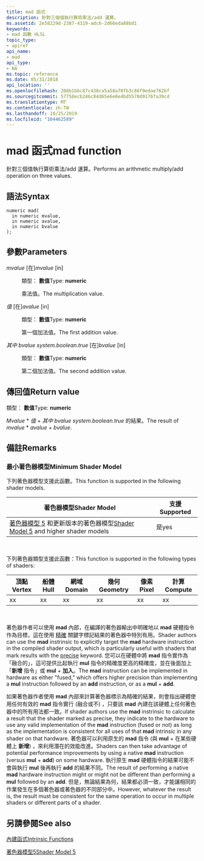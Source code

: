 ```yaml
---
title: mad 函式
description: 針對三個值執行算術乘法/add 運算。
ms.assetid: 2e58229d-2387-4319-adc6-2d66eda88bd1
keywords:
- mad 函數 HLSL
topic_type:
- apiref
api_name:
- mad
api_type:
- NA
ms.topic: reference
ms.date: 05/31/2018
api_location: ''
ms.openlocfilehash: 208b1bbc87c430ca5a58a70fb3c86f9edae762bf
ms.sourcegitcommit: 57758ecb246c84d65e6e0e4bd5570d9176fa39cd
ms.translationtype: MT
ms.contentlocale: zh-TW
ms.lasthandoff: 10/25/2019
ms.locfileid: "104462589"
---
```

# <a name="mad-function"></a><span data-ttu-id="da922-104">mad 函式</span><span class="sxs-lookup"><span data-stu-id="da922-104">mad function</span></span>

<span data-ttu-id="da922-105">針對三個值執行算術乘法/add 運算。</span><span class="sxs-lookup"><span data-stu-id="da922-105">Performs an arithmetic multiply/add operation on three values.</span></span>

## <a name="syntax"></a><span data-ttu-id="da922-106">語法</span><span class="sxs-lookup"><span data-stu-id="da922-106">Syntax</span></span>

``` syntax
numeric mad(
  in numeric mvalue,
  in numeric avalue,
  in numeric bvalue
);
```

## <a name="parameters"></a><span data-ttu-id="da922-107">參數</span><span class="sxs-lookup"><span data-stu-id="da922-107">Parameters</span></span>

<dl> <dt>

<span data-ttu-id="da922-108">*mvalue* \[在\]</span><span class="sxs-lookup"><span data-stu-id="da922-108">*mvalue* \[in\]</span></span>
</dt> <dd>

<span data-ttu-id="da922-109">類型： **數值**</span><span class="sxs-lookup"><span data-stu-id="da922-109">Type: **numeric**</span></span>

<span data-ttu-id="da922-110">乘法值。</span><span class="sxs-lookup"><span data-stu-id="da922-110">The multiplication value.</span></span>

</dd> <dt>

<span data-ttu-id="da922-111">*值* \[在\]</span><span class="sxs-lookup"><span data-stu-id="da922-111">*avalue* \[in\]</span></span>
</dt> <dd>

<span data-ttu-id="da922-112">類型： **數值**</span><span class="sxs-lookup"><span data-stu-id="da922-112">Type: **numeric**</span></span>

<span data-ttu-id="da922-113">第一個加法值。</span><span class="sxs-lookup"><span data-stu-id="da922-113">The first addition value.</span></span>

</dd> <dt>

<span data-ttu-id="da922-114">*其中 bvalue system.boolean.true* \[在\]</span><span class="sxs-lookup"><span data-stu-id="da922-114">*bvalue* \[in\]</span></span>
</dt> <dd>

<span data-ttu-id="da922-115">類型： **數值**</span><span class="sxs-lookup"><span data-stu-id="da922-115">Type: **numeric**</span></span>

<span data-ttu-id="da922-116">第二個加法值。</span><span class="sxs-lookup"><span data-stu-id="da922-116">The second addition value.</span></span>

</dd> </dl>

## <a name="return-value"></a><span data-ttu-id="da922-117">傳回值</span><span class="sxs-lookup"><span data-stu-id="da922-117">Return value</span></span>

<span data-ttu-id="da922-118">類型： **數值**</span><span class="sxs-lookup"><span data-stu-id="da922-118">Type: **numeric**</span></span>

<span data-ttu-id="da922-119">*Mvalue* \* *值*  +  *其中 bvalue system.boolean.true* 的結果。</span><span class="sxs-lookup"><span data-stu-id="da922-119">The result of *mvalue* \* *avalue* + *bvalue*.</span></span>

## <a name="remarks"></a><span data-ttu-id="da922-120">備註</span><span class="sxs-lookup"><span data-stu-id="da922-120">Remarks</span></span>

### <a name="minimum-shader-model"></a><span data-ttu-id="da922-121">最小著色器模型</span><span class="sxs-lookup"><span data-stu-id="da922-121">Minimum Shader Model</span></span>

<span data-ttu-id="da922-122">下列著色器模型支援此函數。</span><span class="sxs-lookup"><span data-stu-id="da922-122">This function is supported in the following shader models.</span></span>



| <span data-ttu-id="da922-123">著色器模型</span><span class="sxs-lookup"><span data-stu-id="da922-123">Shader Model</span></span>                                                                | <span data-ttu-id="da922-124">支援</span><span class="sxs-lookup"><span data-stu-id="da922-124">Supported</span></span> |
|-----------------------------------------------------------------------------|-----------|
| <span data-ttu-id="da922-125">[著色器模型 5](d3d11-graphics-reference-sm5.md) 和更新版本的著色器模型</span><span class="sxs-lookup"><span data-stu-id="da922-125">[Shader Model 5](d3d11-graphics-reference-sm5.md) and higher shader models</span></span> | <span data-ttu-id="da922-126">是</span><span class="sxs-lookup"><span data-stu-id="da922-126">yes</span></span>       |



 

<span data-ttu-id="da922-127">下列著色器類型支援此函數：</span><span class="sxs-lookup"><span data-stu-id="da922-127">This function is supported in the following types of shaders:</span></span>



| <span data-ttu-id="da922-128">頂點</span><span class="sxs-lookup"><span data-stu-id="da922-128">Vertex</span></span> | <span data-ttu-id="da922-129">船體</span><span class="sxs-lookup"><span data-stu-id="da922-129">Hull</span></span> | <span data-ttu-id="da922-130">網域</span><span class="sxs-lookup"><span data-stu-id="da922-130">Domain</span></span> | <span data-ttu-id="da922-131">幾何</span><span class="sxs-lookup"><span data-stu-id="da922-131">Geometry</span></span> | <span data-ttu-id="da922-132">像素</span><span class="sxs-lookup"><span data-stu-id="da922-132">Pixel</span></span> | <span data-ttu-id="da922-133">計算</span><span class="sxs-lookup"><span data-stu-id="da922-133">Compute</span></span> |
|--------|------|--------|----------|-------|---------|
| <span data-ttu-id="da922-134">x</span><span class="sxs-lookup"><span data-stu-id="da922-134">x</span></span>      | <span data-ttu-id="da922-135">x</span><span class="sxs-lookup"><span data-stu-id="da922-135">x</span></span>    | <span data-ttu-id="da922-136">x</span><span class="sxs-lookup"><span data-stu-id="da922-136">x</span></span>      | <span data-ttu-id="da922-137">x</span><span class="sxs-lookup"><span data-stu-id="da922-137">x</span></span>        | <span data-ttu-id="da922-138">x</span><span class="sxs-lookup"><span data-stu-id="da922-138">x</span></span>     | <span data-ttu-id="da922-139">x</span><span class="sxs-lookup"><span data-stu-id="da922-139">x</span></span>       |



 

<span data-ttu-id="da922-140">著色器作者可以使用 **mad** 內部，在編譯的著色器輸出中明確地以 **mad** 硬體指令作為目標，這在使用 [精確](dx-graphics-hlsl-appendix-keywords.md) 關鍵字標記結果的著色器中特別有用。</span><span class="sxs-lookup"><span data-stu-id="da922-140">Shader authors can use the **mad** instrinsic to explicitly target the **mad** hardware instruction in the compiled shader output, which is particularly useful with shaders that mark results with the [precise](dx-graphics-hlsl-appendix-keywords.md) keyword.</span></span> <span data-ttu-id="da922-141">您可以在硬體中將 **mad** 指令實作為「融合的」，這可提供比起執行 **mul** 指令的精確度更高的精確度，並在後面加上「**新增** 指令」或 **mul**  +  **加入**。</span><span class="sxs-lookup"><span data-stu-id="da922-141">The **mad** instruction can be implemented in hardware as either "fused," which offers higher precision than implementing a **mul** instruction followed by an **add** instruction, or as a **mul** + **add**.</span></span>

<span data-ttu-id="da922-142">如果著色器作者使用 **mad** 內部來計算著色器標示為精確的結果，則會指出硬體使用任何有效的 **mad** 指令實行 (融合或不) ，只要該 **mad** 內建在該硬體上任何著色器中的所有用法都一致。</span><span class="sxs-lookup"><span data-stu-id="da922-142">If shader authors use the **mad** instrinsic to calculate a result that the shader marked as precise, they indicate to the hardware to use any valid implementation of the **mad** instruction (fused or not) as long as the implementation is consistent for all uses of that **mad** intrinsic in any shader on that hardware.</span></span> <span data-ttu-id="da922-143">著色器可以利用原生的 **mad** 指令 (與 **mul**  +  在某些硬體上 **新增**) ，來利用潛在的效能改進。</span><span class="sxs-lookup"><span data-stu-id="da922-143">Shaders can then take advantage of potential performance improvements by using a native **mad** instruction (versus **mul** + **add**) on some hardware.</span></span> <span data-ttu-id="da922-144">執行原生 **mad** 硬體指令的結果可能不會與執行 **mul** 後再執行 **add** 的結果不同。</span><span class="sxs-lookup"><span data-stu-id="da922-144">The result of performing a native **mad** hardware instruction might or might not be different than performing a **mul** followed by an **add**.</span></span> <span data-ttu-id="da922-145">但是，無論結果為何，結果都必須一致，才能讓相同的作業發生在多個著色器或著色器的不同部分中。</span><span class="sxs-lookup"><span data-stu-id="da922-145">However, whatever the result is, the result must be consistent for the same operation to occur in multiple shaders or different parts of a shader.</span></span>

## <a name="see-also"></a><span data-ttu-id="da922-146">另請參閱</span><span class="sxs-lookup"><span data-stu-id="da922-146">See also</span></span>

<dl> <dt>

[<span data-ttu-id="da922-147">內建函式</span><span class="sxs-lookup"><span data-stu-id="da922-147">Intrinsic Functions</span></span>](dx-graphics-hlsl-intrinsic-functions.md)
</dt> <dt>

[<span data-ttu-id="da922-148">著色器模型5</span><span class="sxs-lookup"><span data-stu-id="da922-148">Shader Model 5</span></span>](d3d11-graphics-reference-sm5.md)
</dt> </dl>

 

 




